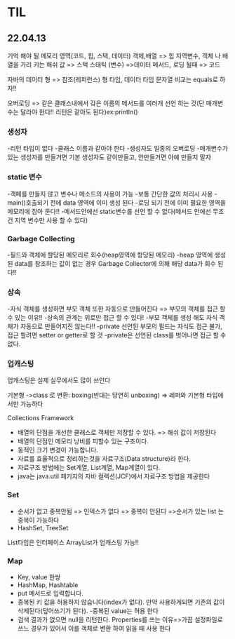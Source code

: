# TIL

## 22.04.13 
기억 해야 될 메모리 영역(코드, 힙, 스택, 데이터)
객체,배열 => 힙
지역변수, 객체 나 배열을 가리 키는 해쉬 값 => 스택
스태틱 (변수) =>데이터
메서드, 로딩 될때 => 코드

자바의 데이터 형 => 참조(레퍼런스) 형 타입, 데이터 타입 
문자열 비교는 equals로 하자!!

오버로딩 => 같은 클래스내에서 갘은 이름의 메서드를 여러개 선언 하는 것(단 매개변수는 달라야 한다!!
리턴은 같아도 된다)ex:println()

### 생성자
-리턴 타입이 없다
-클래스 이름과 같아야 한다
-생성자도 일종의 오버로딩
-매개변수가 있는 생성자를 만들거면 기본 생성자도 같이만들고, 안만들거면 아예 만들지 말자

### static 변수
-객페를 만들지 않고 변수나 메소드의 사용이 가능
-보통 간단한 값의 처리시 사용
-main()호출되기 전에 data 영역에 이미 생성 된다
-로딩 되기 전에 이미 필요한 영역을 메모리에 잡아 둔다!!
-메서드안에선 static변수를 선언 할 수 없다(메서드 안에선 무조건 지역 변수만 사용 할 수 있다)

### Garbage Collecting
-필드와 객체에 할당된 메모리르 회수(heap영역에 항당된 메모리)
-heap 영역에 생성된 data를 참조하는 값이 없는 경우 Garbage Collector에 의해 해당 data가 회수 된다!!

### 상속
-자식 객체를 생성하면 부모 객체 또한 자동으로 만들어진다 => 부모의 객체를 접근 할 수 있는 이유!!
-상속의 관계는 위로만 접근 할 수 있다!
-부모 객체를 생성 해도 자식 객채가 자동으로 만들어지진 않는다!!
-private 선언된 부모의 필드는 자식도 접근 불가, 접근 할려면 setter or getter로 할 것
-private은 선언된 class를 벗어나면 접근 할 수 없다.

### 업캐스팅
업캐스팅은 실제 실무에서도 많이 쓰인다

기본형 ->class 로 변환: boxing(반대는 당연히 unboxing) => 레퍼와 기본형 타입에서만 가능하다

Collections Framework  
  - 배열의 단점을 개선한 클래스로 객체만 저장할 수 있다. => 해쉬 값이 저장된다
  - 배열의 단점인 메모리 낭비를 피할수 있는 구조이다. 
  - 동적인 크기 변경이 가능합니다. 
  - 자료를 효율적으로 정리하는것을 자료구조(Data structure)라 한다. 
  - 자료구조 방법에는 Set계열, List계열, Map계열이 있다. 
  - java는 java.util 패키지의 자바 컬렉션(JCF)에서 자료구조 방법을 제공한다

### Set  
  - 순서가 없고 중복안됨 => 인덱스가 없다 => 중복이 안된다 =>순서가 있는 list 는 중복이 가능하다
  - HashSet, TreeSet  

List타입은 인터페이스 ArrayList가 업캐스팅 가능!!

### Map 
   - Key, value 한쌍 
   - HashMap, Hashtable  
   - put 메서드로 입력합니다. 
   - 중복된 키 값을 허용하지 않습니다(index가 없다). 
	만약 사용하게되면 기존의 값이 삭제된다(덮어쓰기가 된다).
   -중복된 value는 허용 한다 
   - 검색 결과가 없으면 null을 리턴한다. 
Properties를 쓰는 이유=>가끔 설정파일로 쓰느 경우가 있어서 이를 객체로 변환 하여 읽을 때 사용 한다